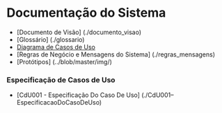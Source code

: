 # Documentação do Sistema  
 - [Documento de Visão] (./documento_visao)
 - [Glossário] (./glossario)
 - [Diagrama de Casos de Uso](./diagrama-caso-de-uso)
 - [Regras de Negócio e Mensagens do Sistema] (./regras_mensagens)
 - [Protótipos] (../blob/master/img/)

### Especificação de Casos de Uso  
 - [CdU001 - Especificação Do Caso De Uso] (./CdU001–EspecificacaoDoCasoDeUso)
